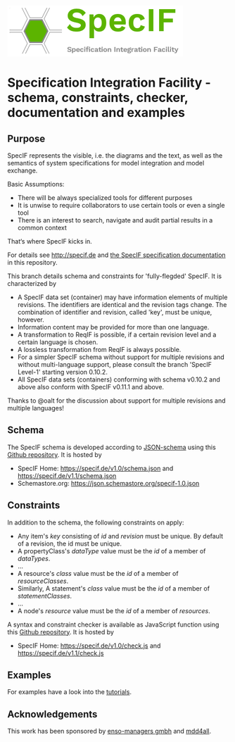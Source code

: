 ![SpecIF - Specification Integration Facility](./logo/SpecIF_Logo_small.png)

# Specification Integration Facility - schema, constraints, checker, documentation and examples

## Purpose
SpecIF represents the visible, i.e. the diagrams and the text, as well as the semantics of system specifications for model integration and model exchange.

Basic Assumptions:
- There will be always specialized tools for different purposes
- It is unwise to require collaborators to use certain tools or even a single tool
- There is an interest to search, navigate and audit partial results in a common context

That‘s where SpecIF kicks in.


For details see http://specif.de and [the SpecIF specification documentation](./documentation/Readme.md) in this repository.

This branch details schema and constraints for 'fully-flegded' SpecIF. It is characterized by
- A SpecIF data set (container) may have information elements of multiple revisions. The identifiers are identical and the revision tags change. The combination of identifier and revision, called 'key', must be unique, however. 
- Information content may be provided for more than one language.
- A transformation to ReqIF is possible, if a certain revision level and a certain language is chosen.
- A lossless transformation from ReqIF is always possible.
- For a simpler SpecIF schema without support for multiple revisions and without multi-language support, please consult the branch 'SpecIF Level-1' starting version 0.10.2.
- All SpecIF data sets (containers) conforming with schema v0.10.2 and above also conform with SpecIF v0.11.1 and above.

Thanks to @oalt for the discussion about support for multiple revisions and multiple languages!

## Schema

The SpecIF schema is developed according to [JSON-schema](http://json-schema.org) using this [Github repository](./schema/). It is hosted by
- SpecIF Home: https://specif.de/v1.0/schema.json and https://specif.de/v1.1/schema.json
- Schemastore.org: https://json.schemastore.org/specif-1.0.json

## Constraints

In addition to the schema, the following constraints on apply:
- Any item's *key* consisting of *id* and *revision* must be unique. By default of a revision, the id must be unique.
- A propertyClass's *dataType* value must be the *id* of a member of *dataTypes*.
- ... 
- A resource's *class* value must be the *id* of a member of *resourceClasses*. 
- Similarly, A statement's *class* value must be the *id* of a member of *statementClasses*.
- ...
- A node's *resource* value must be the *id* of a member of *resources*.

A syntax and constraint checker is available as JavaScript function using this [Github repository](./check/). It is hosted by 
- SpecIF Home: https://specif.de/v1.0/check.js and https://specif.de/v1.1/check.js

## Examples

For examples have a look into the [tutorials](./tutorials/Readme.md).

## Acknowledgements
This work has been sponsored by [enso-managers gmbh](http://enso-managers.de) and [mdd4all](http://mdd4all.de).
